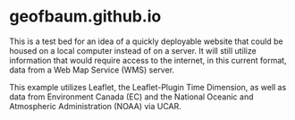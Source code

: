 # geofbaum.github.io
This is a test bed for an idea of a quickly deployable website that could be housed on a local computer instead of on a server.
It will still utilize information that would require access to the internet, in this current format, data from a Web Map Service (WMS)
server.

This example utilizes Leaflet, the Leaflet-Plugin Time Dimension, as well as data from Environment Canada (EC) and the National Oceanic
and Atmospheric Administration (NOAA) via UCAR.
